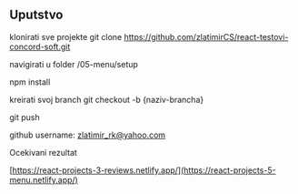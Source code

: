 ## Uputstvo

klonirati sve projekte git clone https://github.com/zlatimirCS/react-testovi-concord-soft.git

navigirati u folder /05-menu/setup

npm install

kreirati svoj branch git checkout -b {naziv-brancha}

git push

github username: zlatimir_rk@yahoo.com

Ocekivani rezultat 

[https://react-projects-3-reviews.netlify.app/](https://react-projects-5-menu.netlify.app/)

